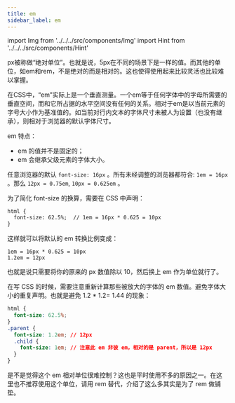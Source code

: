 ```yaml
---
title: em
sidebar_label: em
---
```


import Img from '../../../src/components/Img'
import Hint from '../../../src/components/Hint'

px被称做“绝对单位”。也就是说，5px在不同的场景下是一样的值。而其他的单位，如em和rem，不是绝对的而是相对的。这也使得使用起来比较灵活也比较难以掌握。

在CSS中，“em”实际上是一个垂直测量。一个em等于任何字体中的字母所需要的垂直空间，而和它所占据的水平空间没有任何的关系。相对于em是以当前元素的字号大小作为基准值的。如当前对行内文本的字体尺寸未被人为设置（也没有继承），则相对于浏览器的默认字体尺寸。

em 特点：

- em 的值并不是固定的；
- em 会继承父级元素的字体大小。

<Hint type="warning">任意浏览器的默认 `font-size: 16px` 。所有未经调整的浏览器都符合: `1em = 16px` 。那么 `12px = 0.75em`, `10px = 0.625em` 。</Hint>

为了简化 font-size 的换算，需要在 CSS 中声明：

```html
html {
  font-size: 62.5%;  // 1em = 16px * 0.625 = 10px
}
```

这样就可以将默认的 em 转换比例变成：

```text
1em = 16px * 0.625 = 10px
1.2em = 12px
```

也就是说只需要将你的原来的 px 数值除以 10，然后换上 em 作为单位就行了。

在写 CSS 的时候，需要注意重新计算那些被放大的字体的 em 数值。避免字体大小的重复声明。也就是避免 1.2 * 1.2= 1.44 的现象：

```css
html {
  font-size: 62.5%;
}
.parent {
  font-size: 1.2em; // 12px
  .child {
    font-size: 1em; // 注意此 em 非彼 em，相对的是 parent，所以是 12px
  }
}
```

是不是觉得这个 em 相对单位很难控制？这也是平时使用不多的原因之一。在这里也不推荐使用这个单位，请用 rem 替代，介绍了这么多其实是为了 rem 做铺垫。
